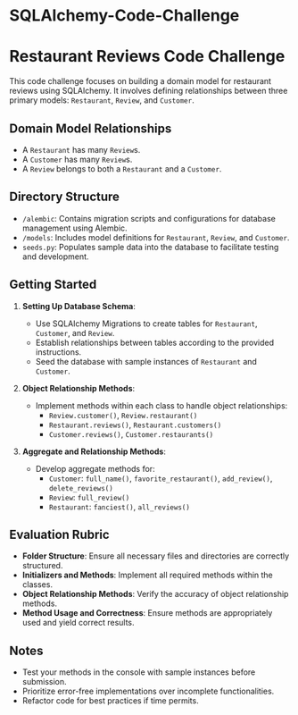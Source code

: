 # SQLAlchemy-Code-Challenge
# Restaurant Reviews Code Challenge

This code challenge focuses on building a domain model for restaurant reviews using SQLAlchemy. It involves defining relationships between three primary models: `Restaurant`, `Review`, and `Customer`.

## Domain Model Relationships

- A `Restaurant` has many `Review`s.
- A `Customer` has many `Review`s.
- A `Review` belongs to both a `Restaurant` and a `Customer`.

## Directory Structure

- `/alembic`: Contains migration scripts and configurations for database management using Alembic.
- `/models`: Includes model definitions for `Restaurant`, `Review`, and `Customer`.
- `seeds.py`: Populates sample data into the database to facilitate testing and development.

## Getting Started

1. **Setting Up Database Schema**:
   - Use SQLAlchemy Migrations to create tables for `Restaurant`, `Customer`, and `Review`.
   - Establish relationships between tables according to the provided instructions.
   - Seed the database with sample instances of `Restaurant` and `Customer`.

2. **Object Relationship Methods**:
   - Implement methods within each class to handle object relationships:
     - `Review.customer()`, `Review.restaurant()`
     - `Restaurant.reviews()`, `Restaurant.customers()`
     - `Customer.reviews()`, `Customer.restaurants()`

3. **Aggregate and Relationship Methods**:
   - Develop aggregate methods for:
     - `Customer`: `full_name()`, `favorite_restaurant()`, `add_review()`, `delete_reviews()`
     - `Review`: `full_review()`
     - `Restaurant`: `fanciest()`, `all_reviews()`

## Evaluation Rubric

- **Folder Structure**: Ensure all necessary files and directories are correctly structured.
- **Initializers and Methods**: Implement all required methods within the classes.
- **Object Relationship Methods**: Verify the accuracy of object relationship methods.
- **Method Usage and Correctness**: Ensure methods are appropriately used and yield correct results.

## Notes

- Test your methods in the console with sample instances before submission.
- Prioritize error-free implementations over incomplete functionalities.
- Refactor code for best practices if time permits.